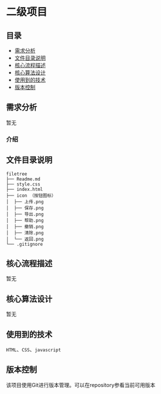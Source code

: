 # 二级项目

## 目录

- [需求分析](#需求分析)
- [文件目录说明](#文件目录说明)
- [核心流程描述](#核心流程描述)
- [核心算法设计](#核心算法设计)
- [使用到的技术](#使用到的技术)
- [版本控制](#版本控制)


## 需求分析
暂无
### 介绍


## 文件目录说明

```
filetree 
├── Readme.md
├── style.css
├── index.html
├── icon （按钮图标）
│  ├── 上传.png
│  ├── 保存.png
│  ├── 导出.png
│  ├── 帮助.png
│  ├── 撤销.png
│  ├── 清除.png
│  └── 返回.png
└── .gitignore
```

## 核心流程描述
暂无
## 核心算法设计
暂无
## 使用到的技术
`HTML`、`CSS`、`javascript`

## 版本控制
该项目使用Git进行版本管理。可以在repository参看当前可用版本